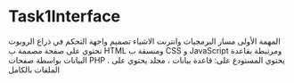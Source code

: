 # Task1Interface
المهمة الأولى مسار البرمجيات وانترنت الاشياء تصميم واجهة التحكم في ذراع الروبوت تحتوي على  صفحة مصممة ب HTML ومنسقة ب CSS و JavaScript ومرتبطة بقاعدة البيانات بواسطة صفحات PHP . يحتوي المستودع على: قاعدة بيانات ، مجلد يحتوي على الملفات بالكامل  
